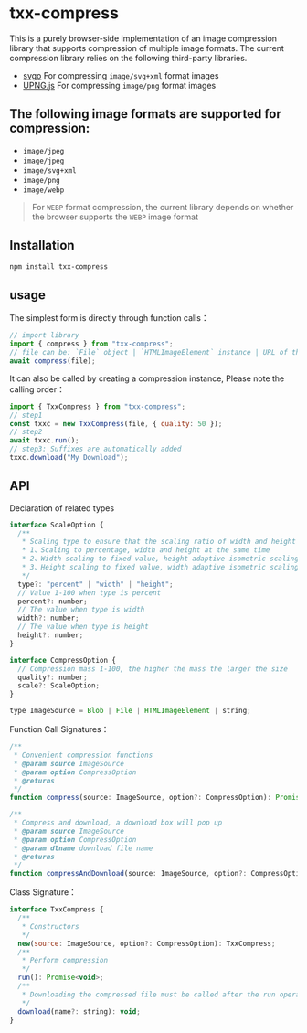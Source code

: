 # txx-compress

This is a purely browser-side implementation of an image compression library that supports compression of multiple image formats. The current compression library relies on the following third-party libraries.

- [svgo](https://github.com/svg/svgo) For compressing `image/svg+xml` format images
- [UPNG.js](https://github.com/photopea/UPNG.js) For compressing `image/png` format images

## The following image formats are supported for compression:

- `image/jpeg`
- `image/jpeg`
- `image/svg+xml`
- `image/png`
- `image/webp`

> For `WEBP` format compression, the current library depends on whether the browser supports the `WEBP` image format

## Installation

```bash
npm install txx-compress
```

## usage

The simplest form is directly through function calls：

```js
// import library
import { compress } from "txx-compress";
// file can be: `File` object | `HTMLImageElement` instance | URL of the image
await compress(file);
```

It can also be called by creating a compression instance, Please note the calling order：

```js
import { TxxCompress } from "txx-compress";
// step1
const txxc = new TxxCompress(file, { quality: 50 });
// step2
await txxc.run();
// step3: Suffixes are automatically added
txxc.download("My Download");
```

## API

Declaration of related types

```js
interface ScaleOption {
  /**
   * Scaling type to ensure that the scaling ratio of width and height is consistent and not distorted
   * 1、Scaling to percentage, width and height at the same time
   * 2、Width scaling to fixed value, height adaptive isometric scaling
   * 3、Height scaling to fixed value, width adaptive isometric scaling
   */
  type?: "percent" | "width" | "height";
  // Value 1-100 when type is percent
  percent?: number;
  // The value when type is width
  width?: number;
  // The value when type is height
  height?: number;
}

interface CompressOption {
  // Compression mass 1-100, the higher the mass the larger the size
  quality?: number;
  scale?: ScaleOption;
}

type ImageSource = Blob | File | HTMLImageElement | string;
```

Function Call Signatures：

```js
/**
 * Convenient compression functions
 * @param source ImageSource
 * @param option CompressOption
 * @returns
 */
function compress(source: ImageSource, option?: CompressOption): Promise<TxxCompress>;

/**
 * Compress and download, a download box will pop up
 * @param source ImageSource
 * @param option CompressOption
 * @param dlname download file name
 * @returns
 */
function compressAndDownload(source: ImageSource, option?: CompressOption, dlname?: string): Promise<TxxCompress>;

```

Class Signature：

```js
interface TxxCompress {
  /**
   * Constructors 
   */
  new(source: ImageSource, option?: CompressOption): TxxCompress;
  /**
   * Perform compression
   */
  run(): Promise<void>;
  /**
   * Downloading the compressed file must be called after the run operation
   */
  download(name?: string): void;
}
```
